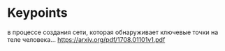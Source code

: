 # Keypoints
в процессе создания сети, которая обнаруживает ключевые точки на теле человека... https://arxiv.org/pdf/1708.01101v1.pdf
